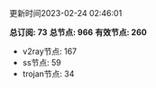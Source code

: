 更新时间2023-02-24 02:46:01

**总订阅: 73**
**总节点: 966**
**有效节点: 260**
- v2ray节点: 167
- ss节点: 59
- trojan节点: 34
